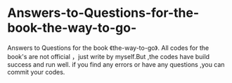 # Answers-to-Questions-for-the-book-the-way-to-go-
Answers to Questions  for the book 《the-way-to-go》.
All codes for the book's are not official ，just write by myself.But ,the codes have build success and run well.
if you find any errors or have any questions ,you can commit your codes.
